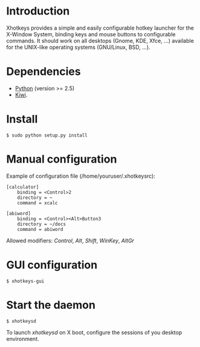 # Introduction #

Xhotkeys provides a simple and easily configurable hotkey launcher for the X-Window System, binding keys and mouse buttons to configurable commands. It should work on all desktops (Gnome, KDE, Xfce, ...) available for the UNIX-like operating systems (GNU/Linux, BSD, ...).

# Dependencies #

  * [Python](http://www.python.org) (version >= 2.5)
  * [Kiwi](http://www.async.com.br/projects/kiwi/).

# Install #

```
$ sudo python setup.py install
```

# Manual configuration #

Example of configuration file (/home/youruser/.xhotkeysrc):

```
[calculator]
    binding = <Control>2
    directory = ~
    command = xcalc

[abiword]
    binding = <Control><Alt>Button3
    directory = ~/docs
    command = abiword
```

Allowed modifiers: _Control_, _Alt_, _Shift_, _WinKey_, _AltGr_

# GUI configuration #

```
$ xhotkeys-gui
```

# Start the daemon #

```
$ xhotkeysd
```

To launch _xhotkeysd_ on X boot, configure the sessions of you desktop environment.